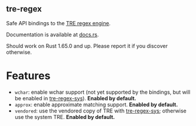 tre-regex
---------
Safe API bindings to the [TRE regex engine](https://laurikari.net/tre).

Documentation is available at [docs.rs](https://docs.rs/crate/tre-regex/latest).

Should work on Rust 1.65.0 and up. Please report it if you discover otherwise.

Features
========
* `wchar`: enable wchar support (not yet supported by the bindings, but will be enabled in [tre-regex-sys](https://crates.io/crates/tre-regex-sys)). **Enabled by default.**
* `approx`: enable approximate matching support. **Enabled by default.**
* `vendored`: use the vendored copy of TRE with [tre-regex-sys](https://crates.io/crates/tre-regex-sys); otherwise use the system TRE. **Enabled by default.**
